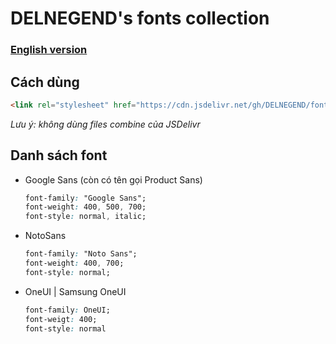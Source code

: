 # DELNEGEND's fonts collection

### [English version](./README-en.md)

## Cách dùng 
```html
<link rel="stylesheet" href="https://cdn.jsdelivr.net/gh/DELNEGEND/fonts/NotoSans.min.css">
```
*Lưu ý: không dùng files combine của JSDelivr*

## Danh sách font
- Google Sans (còn có tên gọi Product Sans)

    ```css
    font-family: "Google Sans";
    font-weight: 400, 500, 700;
    font-style: normal, italic;
    ```
        
- NotoSans

    ```css
    font-family: "Noto Sans";
    font-weight: 400, 700;
    font-style: normal;
    ```

- OneUI | Samsung OneUI

    ```css
    font-family: OneUI;
    font-weigt: 400;
    font-style: normal